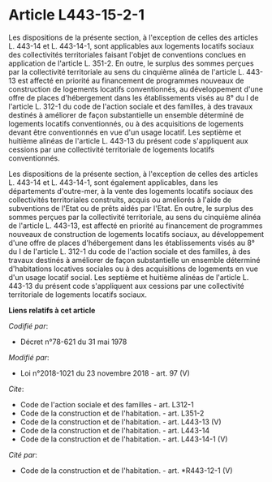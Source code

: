 # Article L443-15-2-1

Les dispositions de la présente section, à l'exception de celles des articles L. 443-14 et L. 443-14-1, sont applicables aux
logements locatifs sociaux des collectivités territoriales faisant l'objet de conventions conclues en application de
l'article L. 351-2. En outre, le surplus des sommes perçues par la collectivité territoriale au sens du cinquième alinéa de
l'article L. 443-13 est affecté en priorité au financement de programmes nouveaux de construction de logements locatifs
conventionnés, au développement d'une offre de places d'hébergement dans les établissements visés au 8° du I de l'article L.
312-1 du code de l'action sociale et des familles, à des travaux destinés à améliorer de façon substantielle un ensemble
déterminé de logements locatifs conventionnés, ou à des acquisitions de logements devant être conventionnés en vue d'un usage
locatif. Les septième et huitième alinéas de l'article L. 443-13 du présent code s'appliquent aux cessions par une
collectivité territoriale de logements locatifs conventionnés.

Les dispositions de la présente section, à l'exception de celles des articles L. 443-14 et L. 443-14-1, sont également
applicables, dans les départements d'outre-mer, à la vente des logements locatifs sociaux des collectivités territoriales
construits, acquis ou améliorés à l'aide de subventions de l'Etat ou de prêts aidés par l'Etat. En outre, le surplus des
sommes perçues par la collectivité territoriale, au sens du cinquième alinéa de l'article L. 443-13, est affecté en priorité
au financement de programmes nouveaux de construction de logements locatifs sociaux, au développement d'une offre de places
d'hébergement dans les établissements visés au 8° du I de l'article L. 312-1 du code de l'action sociale et des familles, à
des travaux destinés à améliorer de façon substantielle un ensemble déterminé d'habitations locatives sociales ou à des
acquisitions de logements en vue d'un usage locatif social. Les septième et huitième alinéas de l'article L. 443-13 du
présent code s'appliquent aux cessions par une collectivité territoriale de logements locatifs sociaux.

**Liens relatifs à cet article**

_Codifié par_:

  - Décret n°78-621 du 31 mai 1978

_Modifié par_:

  - Loi n°2018-1021 du 23 novembre 2018 - art. 97 (V)

_Cite_:

  - Code de l'action sociale et des familles - art. L312-1
  - Code de la construction et de l'habitation. - art. L351-2
  - Code de la construction et de l'habitation. - art. L443-13 (V)
  - Code de la construction et de l'habitation. - art. L443-14
  - Code de la construction et de l'habitation. - art. L443-14-1 (V)

_Cité par_:

  - Code de la construction et de l'habitation. - art. *R443-12-1 (V)
